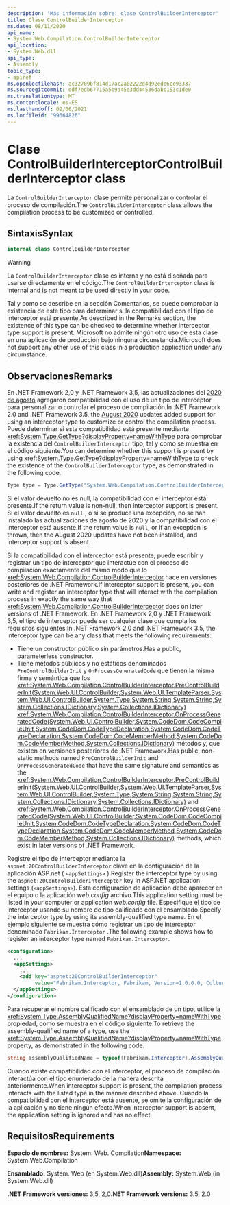 ```yaml
---
description: 'Más información sobre: clase ControlBuilderInterceptor'
title: Clase ControlBuilderInterceptor
ms.date: 08/11/2020
api_name:
- System.Web.Compilation.ControlBuilderInterceptor
api_location:
- System.Web.dll
api_type:
- Assembly
topic_type:
- apiref
ms.openlocfilehash: ac32709bf814d17ac2a02222d4d92edc6cc93337
ms.sourcegitcommit: ddf7edb67715a5b9a45e3dd44536dabc153c1de0
ms.translationtype: MT
ms.contentlocale: es-ES
ms.lasthandoff: 02/06/2021
ms.locfileid: "99664826"
---
```

# <a name="controlbuilderinterceptor-class"></a><span data-ttu-id="d6286-103">Clase ControlBuilderInterceptor</span><span class="sxs-lookup"><span data-stu-id="d6286-103">ControlBuilderInterceptor class</span></span>

<span data-ttu-id="d6286-104">La `ControlBuilderInterceptor` clase permite personalizar o controlar el proceso de compilación.</span><span class="sxs-lookup"><span data-stu-id="d6286-104">The `ControlBuilderInterceptor` class allows the compilation process to be customized or controlled.</span></span>

## <a name="syntax"></a><span data-ttu-id="d6286-105">Sintaxis</span><span class="sxs-lookup"><span data-stu-id="d6286-105">Syntax</span></span>

```csharp
internal class ControlBuilderInterceptor
```

> [!WARNING]
> <span data-ttu-id="d6286-106">La `ControlBuilderInterceptor` clase es interna y no está diseñada para usarse directamente en el código.</span><span class="sxs-lookup"><span data-stu-id="d6286-106">The `ControlBuilderInterceptor` class is internal and is not meant to be used directly in your code.</span></span>
>
> <span data-ttu-id="d6286-107">Tal y como se describe en la sección Comentarios, se puede comprobar la existencia de este tipo para determinar si la compatibilidad con el tipo de interceptor está presente.</span><span class="sxs-lookup"><span data-stu-id="d6286-107">As described in the Remarks section, the existence of this type can be checked to determine whether interceptor type support is present.</span></span> <span data-ttu-id="d6286-108">Microsoft no admite ningún otro uso de esta clase en una aplicación de producción bajo ninguna circunstancia.</span><span class="sxs-lookup"><span data-stu-id="d6286-108">Microsoft does not support any other use of this class in a production application under any circumstance.</span></span>

## <a name="remarks"></a><span data-ttu-id="d6286-109">Observaciones</span><span class="sxs-lookup"><span data-stu-id="d6286-109">Remarks</span></span>

<span data-ttu-id="d6286-110">En .NET Framework 2,0 y .NET Framework 3,5, las actualizaciones del [2020 de agosto](https://portal.msrc.microsoft.com/security-guidance/releasenotedetail/2020-Aug) agregaron compatibilidad con el uso de un tipo de interceptor para personalizar o controlar el proceso de compilación.</span><span class="sxs-lookup"><span data-stu-id="d6286-110">In .NET Framework 2.0 and .NET Framework 3.5, the [August 2020](https://portal.msrc.microsoft.com/security-guidance/releasenotedetail/2020-Aug) updates added support for using an interceptor type to customize or control the compilation process.</span></span> <span data-ttu-id="d6286-111">Puede determinar si esta compatibilidad está presente mediante <xref:System.Type.GetType?displayProperty=nameWithType> para comprobar la existencia del `ControlBuilderInterceptor` tipo, tal y como se muestra en el código siguiente.</span><span class="sxs-lookup"><span data-stu-id="d6286-111">You can determine whether this support is present by using <xref:System.Type.GetType?displayProperty=nameWithType> to check the existence of the `ControlBuilderInterceptor` type, as demonstrated in the following code.</span></span>

```csharp
Type type = Type.GetType("System.Web.Compilation.ControlBuilderInterceptor, System.Web, Version=2.0.0.0, Culture=neutral, PublicKeyToken=b03f5f7f11d50a3a");
```

<span data-ttu-id="d6286-112">Si el valor devuelto no es null, la compatibilidad con el interceptor está presente.</span><span class="sxs-lookup"><span data-stu-id="d6286-112">If the return value is non-null, then interceptor support is present.</span></span> <span data-ttu-id="d6286-113">Si el valor devuelto es `null` , o si se produce una excepción, no se han instalado las actualizaciones de agosto de 2020 y la compatibilidad con el interceptor está ausente.</span><span class="sxs-lookup"><span data-stu-id="d6286-113">If the return value is `null`, or if an exception is thrown, then the August 2020 updates have not been installed, and interceptor support is absent.</span></span>

<span data-ttu-id="d6286-114">Si la compatibilidad con el interceptor está presente, puede escribir y registrar un tipo de interceptor que interactúe con el proceso de compilación exactamente del mismo modo que lo <xref:System.Web.Compilation.ControlBuilderInterceptor> hace en versiones posteriores de .NET Framework.</span><span class="sxs-lookup"><span data-stu-id="d6286-114">If interceptor support is present, you can write and register an interceptor type that will interact with the compilation process in exactly the same way that <xref:System.Web.Compilation.ControlBuilderInterceptor> does on later versions of .NET Framework.</span></span> <span data-ttu-id="d6286-115">En .NET Framework 2,0 y .NET Framework 3,5, el tipo de interceptor puede ser cualquier clase que cumpla los requisitos siguientes:</span><span class="sxs-lookup"><span data-stu-id="d6286-115">In .NET Framework 2.0 and .NET Framework 3.5, the interceptor type can be any class that meets the following requirements:</span></span>

* <span data-ttu-id="d6286-116">Tiene un constructor público sin parámetros.</span><span class="sxs-lookup"><span data-stu-id="d6286-116">Has a public, parameterless constructor.</span></span>
* <span data-ttu-id="d6286-117">Tiene métodos públicos y no estáticos denominados `PreControlBuilderInit` y `OnProcessGeneratedCode` que tienen la misma firma y semántica que los <xref:System.Web.Compilation.ControlBuilderInterceptor.PreControlBuilderInit(System.Web.UI.ControlBuilder,System.Web.UI.TemplateParser,System.Web.UI.ControlBuilder,System.Type,System.String,System.String,System.Collections.IDictionary,System.Collections.IDictionary)> <xref:System.Web.Compilation.ControlBuilderInterceptor.OnProcessGeneratedCode(System.Web.UI.ControlBuilder,System.CodeDom.CodeCompileUnit,System.CodeDom.CodeTypeDeclaration,System.CodeDom.CodeTypeDeclaration,System.CodeDom.CodeMemberMethod,System.CodeDom.CodeMemberMethod,System.Collections.IDictionary)> métodos y, que existen en versiones posteriores de .NET Framework.</span><span class="sxs-lookup"><span data-stu-id="d6286-117">Has public, non-static methods named `PreControlBuilderInit` and `OnProcessGeneratedCode` that have the same signature and semantics as the <xref:System.Web.Compilation.ControlBuilderInterceptor.PreControlBuilderInit(System.Web.UI.ControlBuilder,System.Web.UI.TemplateParser,System.Web.UI.ControlBuilder,System.Type,System.String,System.String,System.Collections.IDictionary,System.Collections.IDictionary)> and <xref:System.Web.Compilation.ControlBuilderInterceptor.OnProcessGeneratedCode(System.Web.UI.ControlBuilder,System.CodeDom.CodeCompileUnit,System.CodeDom.CodeTypeDeclaration,System.CodeDom.CodeTypeDeclaration,System.CodeDom.CodeMemberMethod,System.CodeDom.CodeMemberMethod,System.Collections.IDictionary)> methods, which exist in later versions of .NET Framework.</span></span>

<span data-ttu-id="d6286-118">Registre el tipo de interceptor mediante la `aspnet:20ControlBuilderInterceptor` clave en la configuración de la aplicación ASP.net ( `<appSettings>` ).</span><span class="sxs-lookup"><span data-stu-id="d6286-118">Register the interceptor type by using the `aspnet:20ControlBuilderInterceptor` key in ASP.NET application settings (`<appSettings>`).</span></span> <span data-ttu-id="d6286-119">Esta configuración de aplicación debe aparecer en el equipo o la aplicación *web.config* archivo.</span><span class="sxs-lookup"><span data-stu-id="d6286-119">This application setting must be listed in your computer or application *web.config* file.</span></span> <span data-ttu-id="d6286-120">Especifique el tipo de interceptor usando su nombre de tipo calificado con el ensamblado.</span><span class="sxs-lookup"><span data-stu-id="d6286-120">Specify the interceptor type by using its assembly-qualified type name.</span></span> <span data-ttu-id="d6286-121">En el ejemplo siguiente se muestra cómo registrar un tipo de interceptor denominado `Fabrikam.Interceptor` .</span><span class="sxs-lookup"><span data-stu-id="d6286-121">The following example shows how to register an interceptor type named `Fabrikam.Interceptor`.</span></span>

```xml
<configuration>
  ...
  <appSettings>
    ...
    <add key="aspnet:20ControlBuilderInterceptor"
         value="Fabrikam.Interceptor, Fabrikam, Version=1.0.0.0, Culture=neutral, PublicKeyToken=2b3831f2f2b744f7" />
  </appSettings>
</configuration>
```

<span data-ttu-id="d6286-122">Para recuperar el nombre calificado con el ensamblado de un tipo, utilice la <xref:System.Type.AssemblyQualifiedName?displayProperty=nameWithType> propiedad, como se muestra en el código siguiente.</span><span class="sxs-lookup"><span data-stu-id="d6286-122">To retrieve the assembly-qualified name of a type, use the <xref:System.Type.AssemblyQualifiedName?displayProperty=nameWithType> property, as demonstrated in the following code.</span></span>

```csharp
string assemblyQualifiedName = typeof(Fabrikam.Interceptor).AssemblyQualifiedName;
```

<span data-ttu-id="d6286-123">Cuando existe compatibilidad con el interceptor, el proceso de compilación interactúa con el tipo enumerado de la manera descrita anteriormente.</span><span class="sxs-lookup"><span data-stu-id="d6286-123">When interceptor support is present, the compilation process interacts with the listed type in the manner described above.</span></span> <span data-ttu-id="d6286-124">Cuando la compatibilidad con el interceptor está ausente, se omite la configuración de la aplicación y no tiene ningún efecto.</span><span class="sxs-lookup"><span data-stu-id="d6286-124">When interceptor support is absent, the application setting is ignored and has no effect.</span></span>

## <a name="requirements"></a><span data-ttu-id="d6286-125">Requisitos</span><span class="sxs-lookup"><span data-stu-id="d6286-125">Requirements</span></span>

<span data-ttu-id="d6286-126">**Espacio de nombres:** System. Web. Compilation</span><span class="sxs-lookup"><span data-stu-id="d6286-126">**Namespace:** System.Web.Compilation</span></span>

<span data-ttu-id="d6286-127">**Ensamblado:** System. Web (en System.Web.dll)</span><span class="sxs-lookup"><span data-stu-id="d6286-127">**Assembly:** System.Web (in System.Web.dll)</span></span>

<span data-ttu-id="d6286-128">**.NET Framework versiones:** 3,5, 2,0</span><span class="sxs-lookup"><span data-stu-id="d6286-128">**.NET Framework versions:** 3.5, 2.0</span></span>
